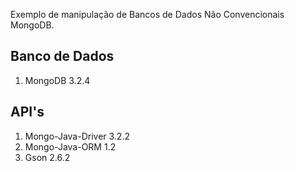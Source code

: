Exemplo de manipulação de Bancos de Dados Não Convencionais MongoDB.

## Banco de Dados
1. MongoDB 3.2.4

## API's

1. Mongo-Java-Driver 3.2.2
2. Mongo-Java-ORM 1.2
3. Gson 2.6.2


